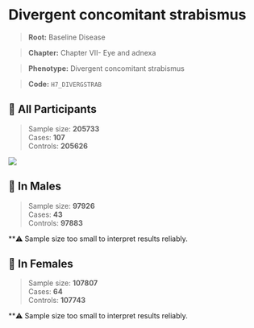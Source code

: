 # Divergent concomitant strabismus

> **Root:** Baseline Disease  

> **Chapter:** Chapter VII- Eye and adnexa  

> **Phenotype:** Divergent concomitant strabismus  

> **Code:** `H7_DIVERGSTRAB`

## 🧪 All Participants  
> Sample size: **205733**  
> Cases: **107**  
> Controls: **205626**
<img src="/Disease/Figures/ALL/Baseline/H7_DIVERGSTRAB.png"/>
<CsvTable src="/Disease/Data/ALL/Baseline/LG_H7_DIVERGSTRAB.csv" label="🔍 View full results" />

## 👨 In Males  
> Sample size: **97926**  
> Cases: **43**  
> Controls: **97883**

**⚠️ Sample size too small to interpret results reliably.

## 👩 In Females  
> Sample size: **107807**  
> Cases: **64**  
> Controls: **107743**

**⚠️ Sample size too small to interpret results reliably.
